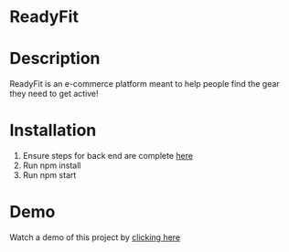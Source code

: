 # ReadyFit

# Description

ReadyFit is an e-commerce platform meant to help people find the gear they need to get active!

# Installation

1. Ensure steps for back end are complete [here](https://github.com/jimferdous/ReadyFit-backend/tree/jim)
2. Run npm install
3. Run npm start 

# Demo

Watch a demo of this project by [clicking here](https://www.loom.com/share/65715c47b9fa4c1398494daf2221484d)

